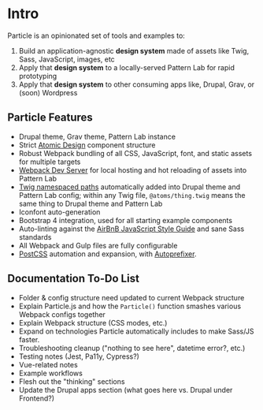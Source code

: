 # Intro

Particle is an opinionated set of tools and examples to:

1. Build an application-agnostic **design system** made of assets like Twig, Sass, JavaScript, images, etc
2. Apply that **design system** to a locally-served Pattern Lab for rapid prototyping
3. Apply that **design system** to other consuming apps like, Drupal, Grav, or \(soon\) Wordpress

## Particle Features

* Drupal theme, Grav theme, Pattern Lab instance
* Strict [Atomic Design](http://atomicdesign.bradfrost.com/) component structure
* Robust Webpack bundling of all CSS, JavaScript, font, and static assets for multiple targets
* [Webpack Dev Server](https://github.com/webpack/webpack-dev-server) for local hosting and hot reloading of assets into Pattern Lab
* [Twig namespaced paths](https://symfony.com/doc/current/templating/namespaced_paths.html) automatically added into Drupal theme and Pattern Lab config; within any Twig file, `@atoms/thing.twig` means the same thing to Drupal theme and Pattern Lab
* Iconfont auto-generation
* Bootstrap 4 integration, used for all starting example components
* Auto-linting against the [AirBnB JavaScript Style Guide](https://github.com/airbnb/javascript) and sane Sass standards
* All Webpack and Gulp files are fully configurable
* [PostCSS](https://github.com/postcss/postcss/blob/master/README.md) automation and expansion, with [Autoprefixer](https://github.com/postcss/autoprefixer/blob/master/README.md).

## Documentation To-Do List

* Folder & config structure need updated to current Webpack structure
* Explain Particle.js and how the `Particle()` function smashes various Webpack configs together
* Explain Webpack structure \(CSS modes, etc.\)
* Expand on technologies Particle automatically includes to make Sass/JS faster.
* Troubleshooting cleanup \("nothing to see here", datetime error?, etc.\)
* Testing notes \(Jest, Pa11y, Cypress?\)
* Vue-related notes
* Example workflows
* Flesh out the "thinking" sections
* Update the Drupal apps section \(what goes here vs. Drupal under Frontend?\)

